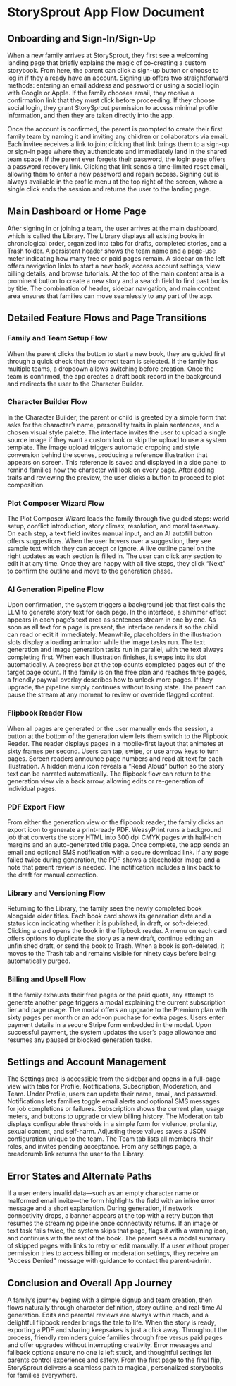 # StorySprout App Flow Document

## Onboarding and Sign-In/Sign-Up

When a new family arrives at StorySprout, they first see a welcoming landing page that briefly explains the magic of co-creating a custom storybook. From here, the parent can click a sign-up button or choose to log in if they already have an account. Signing up offers two straightforward methods: entering an email address and password or using a social login with Google or Apple. If the family chooses email, they receive a confirmation link that they must click before proceeding. If they choose social login, they grant StorySprout permission to access minimal profile information, and then they are taken directly into the app.

Once the account is confirmed, the parent is prompted to create their first family team by naming it and inviting any children or collaborators via email. Each invitee receives a link to join; clicking that link brings them to a sign-up or sign-in page where they authenticate and immediately land in the shared team space. If the parent ever forgets their password, the login page offers a password recovery link. Clicking that link sends a time-limited reset email, allowing them to enter a new password and regain access. Signing out is always available in the profile menu at the top right of the screen, where a single click ends the session and returns the user to the landing page.

## Main Dashboard or Home Page

After signing in or joining a team, the user arrives at the main dashboard, which is called the Library. The Library displays all existing books in chronological order, organized into tabs for drafts, completed stories, and a Trash folder. A persistent header shows the team name and a page-use meter indicating how many free or paid pages remain. A sidebar on the left offers navigation links to start a new book, access account settings, view billing details, and browse tutorials. At the top of the main content area is a prominent button to create a new story and a search field to find past books by title. The combination of header, sidebar navigation, and main content area ensures that families can move seamlessly to any part of the app.

## Detailed Feature Flows and Page Transitions

### Family and Team Setup Flow

When the parent clicks the button to start a new book, they are guided first through a quick check that the correct team is selected. If the family has multiple teams, a dropdown allows switching before creation. Once the team is confirmed, the app creates a draft book record in the background and redirects the user to the Character Builder.

### Character Builder Flow

In the Character Builder, the parent or child is greeted by a simple form that asks for the character’s name, personality traits in plain sentences, and a chosen visual style palette. The interface invites the user to upload a single source image if they want a custom look or skip the upload to use a system template. The image upload triggers automatic cropping and style conversion behind the scenes, producing a reference illustration that appears on screen. This reference is saved and displayed in a side panel to remind families how the character will look on every page. After adding traits and reviewing the preview, the user clicks a button to proceed to plot composition.

### Plot Composer Wizard Flow

The Plot Composer Wizard leads the family through five guided steps: world setup, conflict introduction, story climax, resolution, and moral takeaway. On each step, a text field invites manual input, and an AI autofill button offers suggestions. When the user hovers over a suggestion, they see sample text which they can accept or ignore. A live outline panel on the right updates as each section is filled in. The user can click any section to edit it at any time. Once they are happy with all five steps, they click “Next” to confirm the outline and move to the generation phase.

### AI Generation Pipeline Flow

Upon confirmation, the system triggers a background job that first calls the LLM to generate story text for each page. In the interface, a shimmer effect appears in each page’s text area as sentences stream in one by one. As soon as all text for a page is present, the interface renders it so the child can read or edit it immediately. Meanwhile, placeholders in the illustration slots display a loading animation while the image tasks run. The text generation and image generation tasks run in parallel, with the text always completing first. When each illustration finishes, it swaps into its slot automatically. A progress bar at the top counts completed pages out of the target page count. If the family is on the free plan and reaches three pages, a friendly paywall overlay describes how to unlock more pages. If they upgrade, the pipeline simply continues without losing state. The parent can pause the stream at any moment to review or override flagged content.

### Flipbook Reader Flow

When all pages are generated or the user manually ends the session, a button at the bottom of the generation view lets them switch to the Flipbook Reader. The reader displays pages in a mobile-first layout that animates at sixty frames per second. Users can tap, swipe, or use arrow keys to turn pages. Screen readers announce page numbers and read alt text for each illustration. A hidden menu icon reveals a “Read Aloud” button so the story text can be narrated automatically. The flipbook flow can return to the generation view via a back arrow, allowing edits or re-generation of individual pages.

### PDF Export Flow

From either the generation view or the flipbook reader, the family clicks an export icon to generate a print-ready PDF. WeasyPrint runs a background job that converts the story HTML into 300 dpi CMYK pages with half-inch margins and an auto-generated title page. Once complete, the app sends an email and optional SMS notification with a secure download link. If any page failed twice during generation, the PDF shows a placeholder image and a note that parent review is needed. The notification includes a link back to the draft for manual correction.

### Library and Versioning Flow

Returning to the Library, the family sees the newly completed book alongside older titles. Each book card shows its generation date and a status icon indicating whether it is published, in draft, or soft-deleted. Clicking a card opens the book in the flipbook reader. A menu on each card offers options to duplicate the story as a new draft, continue editing an unfinished draft, or send the book to Trash. When a book is soft-deleted, it moves to the Trash tab and remains visible for ninety days before being automatically purged.

### Billing and Upsell Flow

If the family exhausts their free pages or the paid quota, any attempt to generate another page triggers a modal explaining the current subscription tier and page usage. The modal offers an upgrade to the Premium plan with sixty pages per month or an add-on purchase for extra pages. Users enter payment details in a secure Stripe form embedded in the modal. Upon successful payment, the system updates the user’s page allowance and resumes any paused or blocked generation tasks.

## Settings and Account Management

The Settings area is accessible from the sidebar and opens in a full-page view with tabs for Profile, Notifications, Subscription, Moderation, and Team. Under Profile, users can update their name, email, and password. Notifications lets families toggle email alerts and optional SMS messages for job completions or failures. Subscription shows the current plan, usage meters, and buttons to upgrade or view billing history. The Moderation tab displays configurable thresholds in a simple form for violence, profanity, sexual content, and self-harm. Adjusting these values saves a JSON configuration unique to the team. The Team tab lists all members, their roles, and invites pending acceptance. From any settings page, a breadcrumb link returns the user to the Library.

## Error States and Alternate Paths

If a user enters invalid data—such as an empty character name or malformed email invite—the form highlights the field with an inline error message and a short explanation. During generation, if network connectivity drops, a banner appears at the top with a retry button that resumes the streaming pipeline once connectivity returns. If an image or text task fails twice, the system skips that page, flags it with a warning icon, and continues with the rest of the book. The parent sees a modal summary of skipped pages with links to retry or edit manually. If a user without proper permission tries to access billing or moderation settings, they receive an “Access Denied” message with guidance to contact the parent-admin.

## Conclusion and Overall App Journey

A family’s journey begins with a simple signup and team creation, then flows naturally through character definition, story outline, and real-time AI generation. Edits and parental reviews are always within reach, and a delightful flipbook reader brings the tale to life. When the story is ready, exporting a PDF and sharing keepsakes is just a click away. Throughout the process, friendly reminders guide families through free versus paid pages and offer upgrades without interrupting creativity. Error messages and fallback options ensure no one is left stuck, and thoughtful settings let parents control experience and safety. From the first page to the final flip, StorySprout delivers a seamless path to magical, personalized storybooks for families everywhere.
